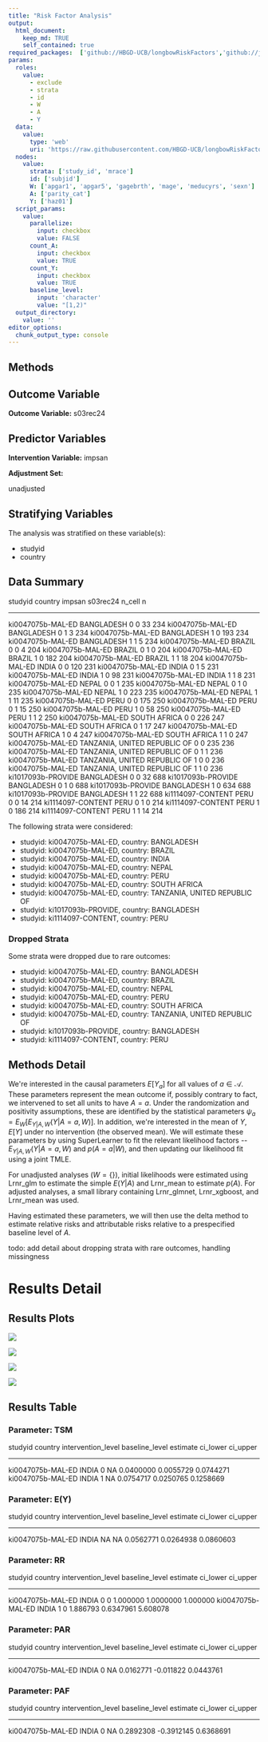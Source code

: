 ```yaml
---
title: "Risk Factor Analysis"
output: 
  html_document:
    keep_md: TRUE
    self_contained: true
required_packages:  ['github://HBGD-UCB/longbowRiskFactors','github://jeremyrcoyle/skimr@vector_types', 'github://tlverse/delayed']
params:
  roles:
    value:
      - exclude
      - strata
      - id
      - W
      - A
      - Y
  data: 
    value: 
      type: 'web'
      uri: 'https://raw.githubusercontent.com/HBGD-UCB/longbowRiskFactors/master/inst/sample_data/birthwt_data.rdata'
  nodes:
    value:
      strata: ['study_id', 'mrace']
      id: ['subjid']
      W: ['apgar1', 'apgar5', 'gagebrth', 'mage', 'meducyrs', 'sexn']
      A: ['parity_cat']
      Y: ['haz01']
  script_params:
    value:
      parallelize:
        input: checkbox
        value: FALSE
      count_A:
        input: checkbox
        value: TRUE
      count_Y:
        input: checkbox
        value: TRUE        
      baseline_level:
        input: 'character'
        value: "[1,2)"
  output_directory:
    value: ''
editor_options: 
  chunk_output_type: console
---
```








## Methods
## Outcome Variable

**Outcome Variable:** s03rec24

## Predictor Variables

**Intervention Variable:** impsan

**Adjustment Set:**

unadjusted

## Stratifying Variables

The analysis was stratified on these variable(s):

* studyid
* country

## Data Summary

studyid              country                        impsan    s03rec24   n_cell     n
-------------------  -----------------------------  -------  ---------  -------  ----
ki0047075b-MAL-ED    BANGLADESH                     0                0       33   234
ki0047075b-MAL-ED    BANGLADESH                     0                1        3   234
ki0047075b-MAL-ED    BANGLADESH                     1                0      193   234
ki0047075b-MAL-ED    BANGLADESH                     1                1        5   234
ki0047075b-MAL-ED    BRAZIL                         0                0        4   204
ki0047075b-MAL-ED    BRAZIL                         0                1        0   204
ki0047075b-MAL-ED    BRAZIL                         1                0      182   204
ki0047075b-MAL-ED    BRAZIL                         1                1       18   204
ki0047075b-MAL-ED    INDIA                          0                0      120   231
ki0047075b-MAL-ED    INDIA                          0                1        5   231
ki0047075b-MAL-ED    INDIA                          1                0       98   231
ki0047075b-MAL-ED    INDIA                          1                1        8   231
ki0047075b-MAL-ED    NEPAL                          0                0        1   235
ki0047075b-MAL-ED    NEPAL                          0                1        0   235
ki0047075b-MAL-ED    NEPAL                          1                0      223   235
ki0047075b-MAL-ED    NEPAL                          1                1       11   235
ki0047075b-MAL-ED    PERU                           0                0      175   250
ki0047075b-MAL-ED    PERU                           0                1       15   250
ki0047075b-MAL-ED    PERU                           1                0       58   250
ki0047075b-MAL-ED    PERU                           1                1        2   250
ki0047075b-MAL-ED    SOUTH AFRICA                   0                0      226   247
ki0047075b-MAL-ED    SOUTH AFRICA                   0                1       17   247
ki0047075b-MAL-ED    SOUTH AFRICA                   1                0        4   247
ki0047075b-MAL-ED    SOUTH AFRICA                   1                1        0   247
ki0047075b-MAL-ED    TANZANIA, UNITED REPUBLIC OF   0                0      235   236
ki0047075b-MAL-ED    TANZANIA, UNITED REPUBLIC OF   0                1        1   236
ki0047075b-MAL-ED    TANZANIA, UNITED REPUBLIC OF   1                0        0   236
ki0047075b-MAL-ED    TANZANIA, UNITED REPUBLIC OF   1                1        0   236
ki1017093b-PROVIDE   BANGLADESH                     0                0       32   688
ki1017093b-PROVIDE   BANGLADESH                     0                1        0   688
ki1017093b-PROVIDE   BANGLADESH                     1                0      634   688
ki1017093b-PROVIDE   BANGLADESH                     1                1       22   688
ki1114097-CONTENT    PERU                           0                0       14   214
ki1114097-CONTENT    PERU                           0                1        0   214
ki1114097-CONTENT    PERU                           1                0      186   214
ki1114097-CONTENT    PERU                           1                1       14   214


The following strata were considered:

* studyid: ki0047075b-MAL-ED, country: BANGLADESH
* studyid: ki0047075b-MAL-ED, country: BRAZIL
* studyid: ki0047075b-MAL-ED, country: INDIA
* studyid: ki0047075b-MAL-ED, country: NEPAL
* studyid: ki0047075b-MAL-ED, country: PERU
* studyid: ki0047075b-MAL-ED, country: SOUTH AFRICA
* studyid: ki0047075b-MAL-ED, country: TANZANIA, UNITED REPUBLIC OF
* studyid: ki1017093b-PROVIDE, country: BANGLADESH
* studyid: ki1114097-CONTENT, country: PERU

### Dropped Strata

Some strata were dropped due to rare outcomes:

* studyid: ki0047075b-MAL-ED, country: BANGLADESH
* studyid: ki0047075b-MAL-ED, country: BRAZIL
* studyid: ki0047075b-MAL-ED, country: NEPAL
* studyid: ki0047075b-MAL-ED, country: PERU
* studyid: ki0047075b-MAL-ED, country: SOUTH AFRICA
* studyid: ki0047075b-MAL-ED, country: TANZANIA, UNITED REPUBLIC OF
* studyid: ki1017093b-PROVIDE, country: BANGLADESH
* studyid: ki1114097-CONTENT, country: PERU

## Methods Detail

We're interested in the causal parameters $E[Y_a]$ for all values of $a \in \mathcal{A}$. These parameters represent the mean outcome if, possibly contrary to fact, we intervened to set all units to have $A=a$. Under the randomization and positivity assumptions, these are identified by the statistical parameters $\psi_a=E_W[E_{Y|A,W}(Y|A=a,W)]$.  In addition, we're interested in the mean of $Y$, $E[Y]$ under no intervention (the observed mean). We will estimate these parameters by using SuperLearner to fit the relevant likelihood factors -- $E_{Y|A,W}(Y|A=a,W)$ and $p(A=a|W)$, and then updating our likelihood fit using a joint TMLE.

For unadjusted analyses ($W=\{\}$), initial likelihoods were estimated using Lrnr_glm to estimate the simple $E(Y|A)$ and Lrnr_mean to estimate $p(A)$. For adjusted analyses, a small library containing Lrnr_glmnet, Lrnr_xgboost, and Lrnr_mean was used.

Having estimated these parameters, we will then use the delta method to estimate relative risks and attributable risks relative to a prespecified baseline level of $A$.

todo: add detail about dropping strata with rare outcomes, handling missingness







# Results Detail

## Results Plots
![](/tmp/9f724a8c-7003-46df-9f83-9edec1f1ab07/REPORT_files/figure-html/plot_tsm-1.png)<!-- -->

![](/tmp/9f724a8c-7003-46df-9f83-9edec1f1ab07/REPORT_files/figure-html/plot_rr-1.png)<!-- -->



![](/tmp/9f724a8c-7003-46df-9f83-9edec1f1ab07/REPORT_files/figure-html/plot_paf-1.png)<!-- -->

![](/tmp/9f724a8c-7003-46df-9f83-9edec1f1ab07/REPORT_files/figure-html/plot_par-1.png)<!-- -->

## Results Table

### Parameter: TSM


studyid             country   intervention_level   baseline_level     estimate    ci_lower    ci_upper
------------------  --------  -------------------  ---------------  ----------  ----------  ----------
ki0047075b-MAL-ED   INDIA     0                    NA                0.0400000   0.0055729   0.0744271
ki0047075b-MAL-ED   INDIA     1                    NA                0.0754717   0.0250765   0.1258669


### Parameter: E(Y)


studyid             country   intervention_level   baseline_level     estimate    ci_lower    ci_upper
------------------  --------  -------------------  ---------------  ----------  ----------  ----------
ki0047075b-MAL-ED   INDIA     NA                   NA                0.0562771   0.0264938   0.0860603


### Parameter: RR


studyid             country   intervention_level   baseline_level    estimate    ci_lower   ci_upper
------------------  --------  -------------------  ---------------  ---------  ----------  ---------
ki0047075b-MAL-ED   INDIA     0                    0                 1.000000   1.0000000   1.000000
ki0047075b-MAL-ED   INDIA     1                    0                 1.886793   0.6347961   5.608078


### Parameter: PAR


studyid             country   intervention_level   baseline_level     estimate    ci_lower    ci_upper
------------------  --------  -------------------  ---------------  ----------  ----------  ----------
ki0047075b-MAL-ED   INDIA     0                    NA                0.0162771   -0.011822   0.0443761


### Parameter: PAF


studyid             country   intervention_level   baseline_level     estimate     ci_lower    ci_upper
------------------  --------  -------------------  ---------------  ----------  -----------  ----------
ki0047075b-MAL-ED   INDIA     0                    NA                0.2892308   -0.3912145   0.6368691
